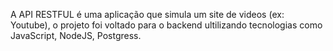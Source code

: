 A API RESTFUL é uma aplicação que simula um site de videos (ex: Youtube), o projeto foi voltado para o backend
ultilizando tecnologias como JavaScript, NodeJS, Postgress.
